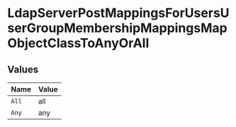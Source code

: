 # LdapServerPostMappingsForUsersUserGroupMembershipMappingsMapObjectClassToAnyOrAll


## Values

| Name  | Value |
| ----- | ----- |
| `All` | all   |
| `Any` | any   |